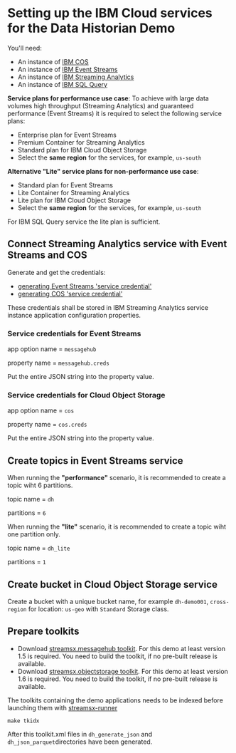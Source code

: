 # Setting up the IBM Cloud services for the Data Historian Demo

You'll need:
  * An instance of [IBM COS](https://console.bluemix.net/docs/services/cloud-object-storage/getting-started.html)
  * An instance of [IBM Event Streams](https://console.bluemix.net/docs/services/EventStreams/index.html#getting_started)
  * An instance of [IBM Streaming Analytics](https://console.bluemix.net/docs/services/StreamingAnalytics/index.html#gettingstarted)
  * An instance of [IBM SQL Query](https://console.bluemix.net/docs/services/sql-query/getting-started.html#getting-started-tutorial)

**Service plans for performance use case**:
To achieve with large data volumes high throughput (Streaming Analytics) and guaranteed performance (Event Streams) it is required to select the following service plans:
* Enterprise plan for Event Streams
* Premium Container for Streaming Analytics
* Standard plan for IBM Cloud Object Storage
* Select the **same region** for the services, for example, `us-south` 

**Alternative "Lite" service plans for non-performance use case**:
* Standard plan for Event Streams
* Lite Container for Streaming Analytics
* Lite plan for IBM Cloud Object Storage
* Select the **same region** for the services, for example, `us-south` 

For IBM SQL Query service the lite plan is sufficient.

## Connect Streaming Analytics service with Event Streams and COS

Generate and get the credentials:
  * [generating Event Streams 'service credential'](https://console.bluemix.net/docs/services/MessageHub/messagehub127.html#connecting)
  * [generating COS 'service credential'](https://console.bluemix.net/docs/services/cloud-object-storage/iam/service-credentials.html)

These credentials shall be stored in IBM Streaming Analytics service instance application configuration properties.

### Service credentials for Event Streams

app option name = `messagehub`

property name = `messagehub.creds`

Put the entire JSON string into the property value.

### Service credentials for Cloud Object Storage

app option name = `cos`

property name = `cos.creds`

Put the entire JSON string into the property value.


## Create topics in Event Streams service

When running the **"performance"** scenario, it is recommended to create a topic wiht 6 partitions.

topic name = `dh`

partitions = `6`

When running the **"lite"** scenario, it is recommended to create a topic wiht one partition only.

topic name = `dh_lite`

partitions = `1`


## Create bucket in Cloud Object Storage service

Create a bucket with a unique bucket name, for example `dh-demo001`, `cross-region` for location: `us-geo` with `Standard` Storage class.

## Prepare toolkits

* Download [streamsx.messagehub toolkit](https://github.com/IBMStreams/streamsx.messagehub). For this demo at least version 1.5 is required. You need to build the toolkit, if no pre-built release is available.
* Download [streamsx.objectstorage toolkit](https://github.com/IBMStreams/streamsx.objectstorage). For this demo at least version 1.6 is required. You need to build the toolkit, if no pre-built release is available.


The toolkits containing the demo applications needs to be indexed before launching them with [streamsx-runner](http://ibmstreams.github.io/streamsx.topology/doc/pythondoc/scripts/runner.html) 

    make tkidx

After this toolkit.xml files in `dh_generate_json` and `dh_json_parquet`directories have been generated.

